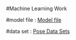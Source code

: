 #Machine Learning Work

#model file : 
<a href="https://drive.google.com/file/d/13cj27m0GsJcnTprrI8AbVsWMoUVBTcD2/view?usp=sharing">Model file</a>

#data set :
<a href="https://www.kaggle.com/datasets/shrutisaxena/yoga-pose-image-classification-dataset">Pose Data Sets</a>

